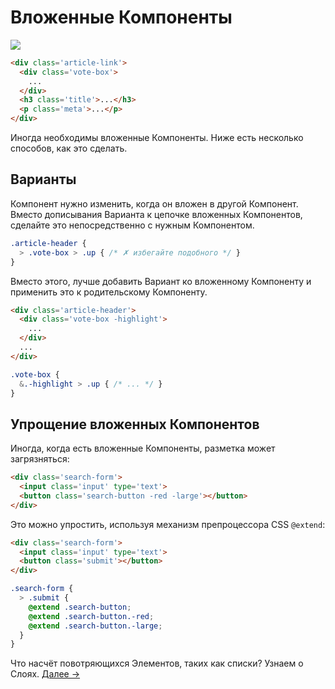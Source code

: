 # Вложенные Компоненты

![](images/component-nesting.png)

```html
<div class='article-link'>
  <div class='vote-box'>
    ...
  </div>
  <h3 class='title'>...</h3>
  <p class='meta'>...</p>
</div>
```

Иногда необходимы вложенные Компоненты. Ниже есть несколько способов, как это сделать.

## Варианты
Компонент нужно изменить, когда он вложен в другой Компонент. Вместо дописывания Варианта к цепочке вложенных Компонентов, сделайте это непосредственно с нужным Компонентом.

```scss
.article-header {
  > .vote-box > .up { /* ✗ избегайте подобного */ }
}
```

  Вместо этого, лучше добавить Вариант ко вложенному Компоненту и применить это к родительскому Компоненту.

```html
<div class='article-header'>
  <div class='vote-box -highlight'>
    ...
  </div>
  ...
</div>
```

```scss
.vote-box {
  &.-highlight > .up { /* ... */ }
}
```

## Упрощение вложенных Компонентов
Иногда, когда есть вложенные Компоненты, разметка может загрязняться:

```html
<div class='search-form'>
  <input class='input' type='text'>
  <button class='search-button -red -large'></button>
</div>
```

Это можно упростить, используя механизм препроцессора CSS `@extend`:

```html
<div class='search-form'>
  <input class='input' type='text'>
  <button class='submit'></button>
</div>
```

```scss
.search-form {
  > .submit {
    @extend .search-button;
    @extend .search-button.-red;
    @extend .search-button.-large;
  }
}
```

Что насчёт повотряющихся Элементов, таких как списки? Узнаем о Слоях.
[Далее →](layouts.md)
<!-- {p:.pull-box} -->
